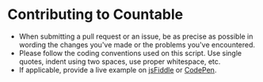 # Contributing to Countable

* When submitting a pull request or an issue, be as precise as possible in wording the changes you've made or the problems you've encountered.
* Please follow the coding conventions used on this script. Use single quotes, indent using two spaces, use proper whitespace, etc.
* If applicable, provide a live example on [jsFiddle](http://jsfiddle.net) or [CodePen](http://codepen.io).
